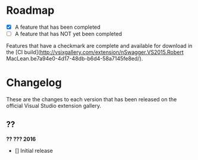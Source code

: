 # Roadmap

- [x] A feature that has been completed
- [ ] A feature that has NOT yet been completed

Features that have a checkmark are complete and available for
download in the
[CI build](http://vsixgallery.com/extension/nSwagger.VS2015.Robert MacLean.be7a94e0-4d17-48db-b6d4-58a7145fe8ed/).

# Changelog

These are the changes to each version that has been released
on the official Visual Studio extension gallery.

## ??

**?? ??? 2016**

- [] Initial release
